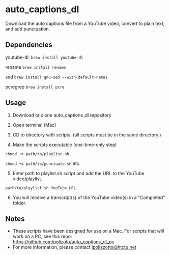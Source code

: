 # auto_captions_dl
Download the auto captions file from a YouTube video, convert to plain text, and add punctuation.

## Dependencies

youtube-dl:
`brew install youtube-dl`

rename
`brew install rename`

sed
`brew install gnu-sed --with-default-names`

pcregrep
`brew install pcre`

## Usage
1) Download or clone auto_captions_dl repository

2) Open terminal (Mac)

3) CD to directory with scripts. (all scripts must be in the same directory.)

4) Make the scripts executable (one-time-only step)

`chmod +x path/to/playlist.sh`

`chmod +x path/to/punctuate.sh` etc.

5) Enter path to playlist.sh script and add the URL to the YouTube video/playlist.

`path/to/playlist.sh YouTube_URL`

6) You will receive a transcript(s) of the YouTube video(s) in a "Completed" folder.

## Notes

- These scripts have been designed for use on a Mac. For scripts that will work on a PC, see this repo: https://github.com/polizoto/auto_captions_dl_pc
- For more information, please contact jpolizzotto@htctu.net
